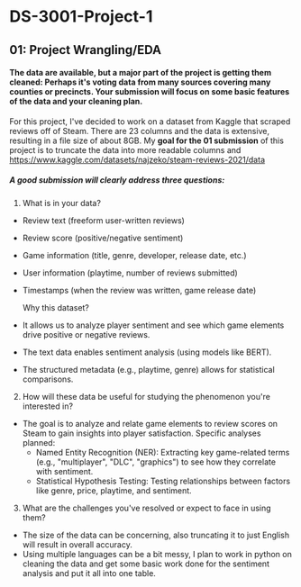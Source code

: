# DS-3001-Project-1
## 01: Project Wrangling/EDA
#### The data are available, but a major part of the project is getting them cleaned: Perhaps it's voting data from many sources covering many counties or precincts. Your submission will focus on some basic features of the data and your cleaning plan.

For this project, I've decided to work on a dataset from Kaggle that scraped reviews off of Steam. There are 23 columns and the data is extensive, resulting in a file size of about 8GB. My **goal for the 01 submission** of this project is to truncate the data into more readable columns and
https://www.kaggle.com/datasets/najzeko/steam-reviews-2021/data

##### A good submission will clearly address three questions:

1. What is in your data?
- Review text (freeform user-written reviews)
- Review score (positive/negative sentiment)
- Game information (title, genre, developer, release date, etc.)
- User information (playtime, number of reviews submitted)
- Timestamps (when the review was written, game release date)
  
  Why this dataset?
- It allows us to analyze player sentiment and see which game elements drive positive or negative reviews.
- The text data enables sentiment analysis (using models like BERT).
- The structured metadata (e.g., playtime, genre) allows for statistical comparisons.

2. How will these data be useful for studying the phenomenon you're interested in?
- The goal is to analyze and relate game elements to review scores on Steam to gain insights into player satisfaction.
  Specific analyses planned:
  - Named Entity Recognition (NER): Extracting key game-related terms (e.g., "multiplayer", "DLC", "graphics") to see how they correlate with sentiment.
  - Statistical Hypothesis Testing: Testing relationships between factors like genre, price, playtime, and sentiment.
    
3. What are the challenges you've resolved or expect to face in using them?
- The size of the data can be concerning, also truncating it to just English will result in overall accuracy.
- Using multiple languages can be a bit messy, I plan to work in python on cleaning the data and get some basic work done for the sentiment analysis and put it all into one table.
